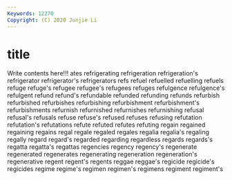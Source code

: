 ```yaml
---
Keywords: 12270
Copyright: (C) 2020 Junjie Li
---
```


# title

Write contents here!!!
ates 
refrigerating 
refrigeration 
refrigeration's 
refrigerator 
refrigerator's 
refrigerators 
refs
refuel 
refuelled 
refuelling 
refuels 
refuge 
refuge's 
refugee 
refugee's 
refugees 
refuges
refulgence 
refulgence's 
refulgent 
refund 
refund's 
refundable 
refunded 
refunding 
refunds 
refurbish
refurbished 
refurbishes 
refurbishing 
refurbishment 
refurbishment's 
refurbishments 
refurnish 
refurnished 
refurnishes 
refurnishing
refusal 
refusal's 
refusals 
refuse 
refuse's 
refused 
refuses 
refusing 
refutation 
refutation's
refutations 
refute 
refuted 
refutes 
refuting 
regain 
regained 
regaining 
regains 
regal
regale 
regaled 
regales 
regalia 
regalia's 
regaling 
regally 
regard 
regard's 
regarded
regarding 
regardless 
regards 
regards's 
regatta 
regatta's 
regattas 
regencies 
regency 
regency's
regenerate 
regenerated 
regenerates 
regenerating 
regeneration 
regeneration's 
regenerative 
regent 
regent's 
regents
reggae 
reggae's 
regicide 
regicide's 
regicides 
regime 
regime's 
regimen 
regimen's 
regimens
regiment 
regiment's 
